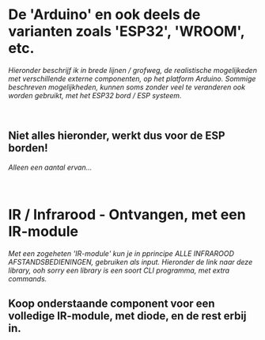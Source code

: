 # De 'Arduino' en ook deels de varianten zoals 'ESP32', 'WROOM', etc.
_Hieronder beschrijf ik in brede lijnen / grofweg, de realistische mogelijkeden met verschillende externe componenten, op het platform Arduino._
_Sommige beschreven mogelijkheden, kunnen soms zonder veel te veranderen ook worden gebruikt, met het ESP32 bord / ESP systeem._

<br>

## Niet alles hieronder, werkt dus voor de ESP borden!
_Alleen een aantal ervan..._

<br>

# IR / Infrarood - Ontvangen, met een IR-module
_Met een zogeheten 'IR-module' kun je in pprincipe ALLE INFRAROOD AFSTANDSBEDIENINGEN, gebruiken als input._
_Hieronder de link naar deze library, ooh sorry een library is een soort CLI programma, met extra commands._

## Koop onderstaande component voor een volledige IR-module, met diode, en de rest erbij in.
